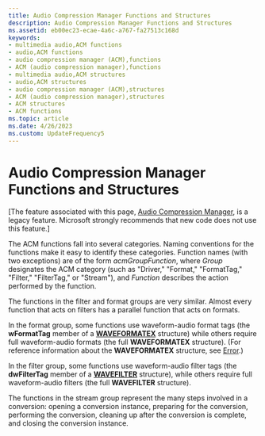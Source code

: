 ```yaml
---
title: Audio Compression Manager Functions and Structures
description: Audio Compression Manager Functions and Structures
ms.assetid: eb00ec23-ecae-4a6c-a767-fa27513c168d
keywords:
- multimedia audio,ACM functions
- audio,ACM functions
- audio compression manager (ACM),functions
- ACM (audio compression manager),functions
- multimedia audio,ACM structures
- audio,ACM structures
- audio compression manager (ACM),structures
- ACM (audio compression manager),structures
- ACM structures
- ACM functions
ms.topic: article
ms.date: 4/26/2023
ms.custom: UpdateFrequency5
---
```


# Audio Compression Manager Functions and Structures

\[The feature associated with this page, [﻿Audio Compression Manager](/windows/win32/multimedia/audio-compression-manager), is a legacy feature. Microsoft strongly recommends that new code does not use this feature.\]

The ACM functions fall into several categories. Naming conventions for the functions make it easy to identify these categories. Function names (with two exceptions) are of the form *acmGroupFunction*, where *Group* designates the ACM category (such as "Driver," "Format," "FormatTag," "Filter," "FilterTag," or "Stream"), and *Function* describes the action performed by the function.

The functions in the filter and format groups are very similar. Almost every function that acts on filters has a parallel function that acts on formats.

In the format group, some functions use waveform-audio format tags (the **wFormatTag** member of a [**WAVEFORMATEX**](/windows/win32/api/mmeapi/ns-mmeapi-waveformatex) structure) while others require full waveform-audio formats (the full **WAVEFORMATEX** structure). (For reference information about the **WAVEFORMATEX** structure, see [Error](error.md).)

In the filter group, some functions use waveform-audio filter tags (the **dwFilterTag** member of a [**WAVEFILTER**](/windows/desktop/api/Mmreg/ns-mmreg-wavefilter) structure), while others require full waveform-audio filters (the full **WAVEFILTER** structure).

The functions in the stream group represent the many steps involved in a conversion: opening a conversion instance, preparing for the conversion, performing the conversion, cleaning up after the conversion is complete, and closing the conversion instance.

 

 